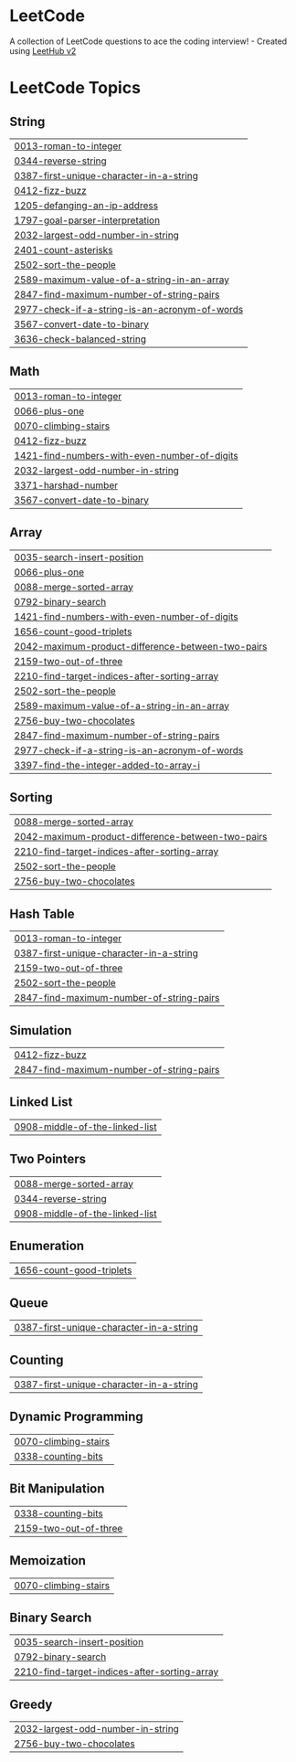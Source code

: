# LeetCode
A collection of LeetCode questions to ace the coding interview! - Created using [LeetHub v2](https://github.com/arunbhardwaj/LeetHub-2.0)

<!---LeetCode Topics Start-->
# LeetCode Topics
## String
|  |
| ------- |
| [0013-roman-to-integer](https://github.com/Muhammed-shebin-v/LeetCode/tree/master/0013-roman-to-integer) |
| [0344-reverse-string](https://github.com/Muhammed-shebin-v/LeetCode/tree/master/0344-reverse-string) |
| [0387-first-unique-character-in-a-string](https://github.com/Muhammed-shebin-v/LeetCode/tree/master/0387-first-unique-character-in-a-string) |
| [0412-fizz-buzz](https://github.com/Muhammed-shebin-v/LeetCode/tree/master/0412-fizz-buzz) |
| [1205-defanging-an-ip-address](https://github.com/Muhammed-shebin-v/LeetCode/tree/master/1205-defanging-an-ip-address) |
| [1797-goal-parser-interpretation](https://github.com/Muhammed-shebin-v/LeetCode/tree/master/1797-goal-parser-interpretation) |
| [2032-largest-odd-number-in-string](https://github.com/Muhammed-shebin-v/LeetCode/tree/master/2032-largest-odd-number-in-string) |
| [2401-count-asterisks](https://github.com/Muhammed-shebin-v/LeetCode/tree/master/2401-count-asterisks) |
| [2502-sort-the-people](https://github.com/Muhammed-shebin-v/LeetCode/tree/master/2502-sort-the-people) |
| [2589-maximum-value-of-a-string-in-an-array](https://github.com/Muhammed-shebin-v/LeetCode/tree/master/2589-maximum-value-of-a-string-in-an-array) |
| [2847-find-maximum-number-of-string-pairs](https://github.com/Muhammed-shebin-v/LeetCode/tree/master/2847-find-maximum-number-of-string-pairs) |
| [2977-check-if-a-string-is-an-acronym-of-words](https://github.com/Muhammed-shebin-v/LeetCode/tree/master/2977-check-if-a-string-is-an-acronym-of-words) |
| [3567-convert-date-to-binary](https://github.com/Muhammed-shebin-v/LeetCode/tree/master/3567-convert-date-to-binary) |
| [3636-check-balanced-string](https://github.com/Muhammed-shebin-v/LeetCode/tree/master/3636-check-balanced-string) |
## Math
|  |
| ------- |
| [0013-roman-to-integer](https://github.com/Muhammed-shebin-v/LeetCode/tree/master/0013-roman-to-integer) |
| [0066-plus-one](https://github.com/Muhammed-shebin-v/LeetCode/tree/master/0066-plus-one) |
| [0070-climbing-stairs](https://github.com/Muhammed-shebin-v/LeetCode/tree/master/0070-climbing-stairs) |
| [0412-fizz-buzz](https://github.com/Muhammed-shebin-v/LeetCode/tree/master/0412-fizz-buzz) |
| [1421-find-numbers-with-even-number-of-digits](https://github.com/Muhammed-shebin-v/LeetCode/tree/master/1421-find-numbers-with-even-number-of-digits) |
| [2032-largest-odd-number-in-string](https://github.com/Muhammed-shebin-v/LeetCode/tree/master/2032-largest-odd-number-in-string) |
| [3371-harshad-number](https://github.com/Muhammed-shebin-v/LeetCode/tree/master/3371-harshad-number) |
| [3567-convert-date-to-binary](https://github.com/Muhammed-shebin-v/LeetCode/tree/master/3567-convert-date-to-binary) |
## Array
|  |
| ------- |
| [0035-search-insert-position](https://github.com/Muhammed-shebin-v/LeetCode/tree/master/0035-search-insert-position) |
| [0066-plus-one](https://github.com/Muhammed-shebin-v/LeetCode/tree/master/0066-plus-one) |
| [0088-merge-sorted-array](https://github.com/Muhammed-shebin-v/LeetCode/tree/master/0088-merge-sorted-array) |
| [0792-binary-search](https://github.com/Muhammed-shebin-v/LeetCode/tree/master/0792-binary-search) |
| [1421-find-numbers-with-even-number-of-digits](https://github.com/Muhammed-shebin-v/LeetCode/tree/master/1421-find-numbers-with-even-number-of-digits) |
| [1656-count-good-triplets](https://github.com/Muhammed-shebin-v/LeetCode/tree/master/1656-count-good-triplets) |
| [2042-maximum-product-difference-between-two-pairs](https://github.com/Muhammed-shebin-v/LeetCode/tree/master/2042-maximum-product-difference-between-two-pairs) |
| [2159-two-out-of-three](https://github.com/Muhammed-shebin-v/LeetCode/tree/master/2159-two-out-of-three) |
| [2210-find-target-indices-after-sorting-array](https://github.com/Muhammed-shebin-v/LeetCode/tree/master/2210-find-target-indices-after-sorting-array) |
| [2502-sort-the-people](https://github.com/Muhammed-shebin-v/LeetCode/tree/master/2502-sort-the-people) |
| [2589-maximum-value-of-a-string-in-an-array](https://github.com/Muhammed-shebin-v/LeetCode/tree/master/2589-maximum-value-of-a-string-in-an-array) |
| [2756-buy-two-chocolates](https://github.com/Muhammed-shebin-v/LeetCode/tree/master/2756-buy-two-chocolates) |
| [2847-find-maximum-number-of-string-pairs](https://github.com/Muhammed-shebin-v/LeetCode/tree/master/2847-find-maximum-number-of-string-pairs) |
| [2977-check-if-a-string-is-an-acronym-of-words](https://github.com/Muhammed-shebin-v/LeetCode/tree/master/2977-check-if-a-string-is-an-acronym-of-words) |
| [3397-find-the-integer-added-to-array-i](https://github.com/Muhammed-shebin-v/LeetCode/tree/master/3397-find-the-integer-added-to-array-i) |
## Sorting
|  |
| ------- |
| [0088-merge-sorted-array](https://github.com/Muhammed-shebin-v/LeetCode/tree/master/0088-merge-sorted-array) |
| [2042-maximum-product-difference-between-two-pairs](https://github.com/Muhammed-shebin-v/LeetCode/tree/master/2042-maximum-product-difference-between-two-pairs) |
| [2210-find-target-indices-after-sorting-array](https://github.com/Muhammed-shebin-v/LeetCode/tree/master/2210-find-target-indices-after-sorting-array) |
| [2502-sort-the-people](https://github.com/Muhammed-shebin-v/LeetCode/tree/master/2502-sort-the-people) |
| [2756-buy-two-chocolates](https://github.com/Muhammed-shebin-v/LeetCode/tree/master/2756-buy-two-chocolates) |
## Hash Table
|  |
| ------- |
| [0013-roman-to-integer](https://github.com/Muhammed-shebin-v/LeetCode/tree/master/0013-roman-to-integer) |
| [0387-first-unique-character-in-a-string](https://github.com/Muhammed-shebin-v/LeetCode/tree/master/0387-first-unique-character-in-a-string) |
| [2159-two-out-of-three](https://github.com/Muhammed-shebin-v/LeetCode/tree/master/2159-two-out-of-three) |
| [2502-sort-the-people](https://github.com/Muhammed-shebin-v/LeetCode/tree/master/2502-sort-the-people) |
| [2847-find-maximum-number-of-string-pairs](https://github.com/Muhammed-shebin-v/LeetCode/tree/master/2847-find-maximum-number-of-string-pairs) |
## Simulation
|  |
| ------- |
| [0412-fizz-buzz](https://github.com/Muhammed-shebin-v/LeetCode/tree/master/0412-fizz-buzz) |
| [2847-find-maximum-number-of-string-pairs](https://github.com/Muhammed-shebin-v/LeetCode/tree/master/2847-find-maximum-number-of-string-pairs) |
## Linked List
|  |
| ------- |
| [0908-middle-of-the-linked-list](https://github.com/Muhammed-shebin-v/LeetCode/tree/master/0908-middle-of-the-linked-list) |
## Two Pointers
|  |
| ------- |
| [0088-merge-sorted-array](https://github.com/Muhammed-shebin-v/LeetCode/tree/master/0088-merge-sorted-array) |
| [0344-reverse-string](https://github.com/Muhammed-shebin-v/LeetCode/tree/master/0344-reverse-string) |
| [0908-middle-of-the-linked-list](https://github.com/Muhammed-shebin-v/LeetCode/tree/master/0908-middle-of-the-linked-list) |
## Enumeration
|  |
| ------- |
| [1656-count-good-triplets](https://github.com/Muhammed-shebin-v/LeetCode/tree/master/1656-count-good-triplets) |
## Queue
|  |
| ------- |
| [0387-first-unique-character-in-a-string](https://github.com/Muhammed-shebin-v/LeetCode/tree/master/0387-first-unique-character-in-a-string) |
## Counting
|  |
| ------- |
| [0387-first-unique-character-in-a-string](https://github.com/Muhammed-shebin-v/LeetCode/tree/master/0387-first-unique-character-in-a-string) |
## Dynamic Programming
|  |
| ------- |
| [0070-climbing-stairs](https://github.com/Muhammed-shebin-v/LeetCode/tree/master/0070-climbing-stairs) |
| [0338-counting-bits](https://github.com/Muhammed-shebin-v/LeetCode/tree/master/0338-counting-bits) |
## Bit Manipulation
|  |
| ------- |
| [0338-counting-bits](https://github.com/Muhammed-shebin-v/LeetCode/tree/master/0338-counting-bits) |
| [2159-two-out-of-three](https://github.com/Muhammed-shebin-v/LeetCode/tree/master/2159-two-out-of-three) |
## Memoization
|  |
| ------- |
| [0070-climbing-stairs](https://github.com/Muhammed-shebin-v/LeetCode/tree/master/0070-climbing-stairs) |
## Binary Search
|  |
| ------- |
| [0035-search-insert-position](https://github.com/Muhammed-shebin-v/LeetCode/tree/master/0035-search-insert-position) |
| [0792-binary-search](https://github.com/Muhammed-shebin-v/LeetCode/tree/master/0792-binary-search) |
| [2210-find-target-indices-after-sorting-array](https://github.com/Muhammed-shebin-v/LeetCode/tree/master/2210-find-target-indices-after-sorting-array) |
## Greedy
|  |
| ------- |
| [2032-largest-odd-number-in-string](https://github.com/Muhammed-shebin-v/LeetCode/tree/master/2032-largest-odd-number-in-string) |
| [2756-buy-two-chocolates](https://github.com/Muhammed-shebin-v/LeetCode/tree/master/2756-buy-two-chocolates) |
<!---LeetCode Topics End-->